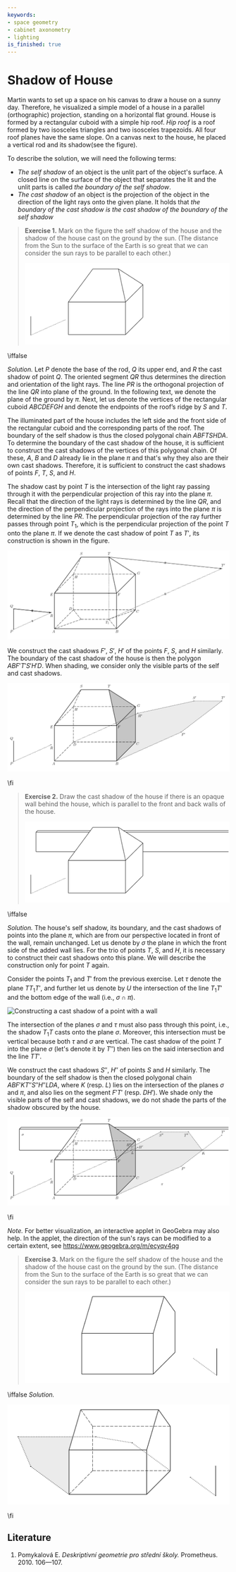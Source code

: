 ```yaml
---
keywords:
- space geometry
- cabinet axonometry
- lighting
is_finished: true
---
```


# Shadow of House

Martin wants to set up a space on his canvas to draw a house on a sunny day.
Therefore, he visualized a simple model of a house 
in a parallel (orthographic) projection, standing on a horizontal flat ground. 
House is formed by a rectangular cuboid with a simple hip roof.
*Hip roof* is a roof formed by two isosceles triangles and two 
isosceles trapezoids. All four roof planes have the same slope. On a canvas next to the house, he placed a vertical rod and its shadow(see the figure).

To describe the solution, we will need the following terms:

* *The self shadow* of an object is the unlit part of the object's surface.
A closed line on the surface of the object that separates the lit
and the unlit parts is called *the boundary of the self shadow*.
* *The cast shadow* of an object is the projection of the object
in the direction of the light rays onto the given plane.
It holds that *the boundary of the cast shadow is the cast shadow
of the boundary of the self shadow*

>**Exercise 1.** Mark on the figure  the self shadow of the house and 
>the shadow of the house cast on the ground by the sun. (The distance from the Sun to the surface of the Earth is so great that we can consider the sun rays to be parallel to each other.)
>
>![Model of a house with specified lighting](math4you_00017_zadani_a.jpg)

\iffalse

*Solution.* Let $P$ denote the base of the rod, $Q$ its upper end, and $R$ the cast shadow of point $Q$.
The oriented segment $QR$ thus determines the direction and orientation of the light rays.
The line $PR$ is the orthogonal projection of the line $QR$ into plane of the ground.
In the following text, we denote the plane of the ground by $\pi$. Next, let us denote the vertices of the rectangular cuboid $ABCDEFGH$ and denote the endpoints of the roof’s ridge by $S$ and $T$.

The illuminated part of the house includes the left side and the front side 
of the rectangular cuboid and the corresponding parts of the roof.
The boundary of the self shadow is thus the closed polygonal chain $ABFTSHDA$.
To determine the boundary of the cast shadow of the house, it is sufficient 
to construct the cast shadows of the vertices of this polygonal chain.
Of these, $A$, $B$ and $D$ already lie in the plane  $\pi$
and that's why they also are their own cast shadows. Therefore, 
it is sufficient to construct the cast shadows of points $F$, $T$, $S$, and $H$.

The shadow cast by point $T$ is the intersection of the light ray
passing through it with the perpendicular projection of this ray into
the plane $\pi$. Recall that the direction of the light rays is
determined by the line $QR$, and the direction of the
perpendicular projection of the rays into the plane $\pi$ is
determined by the line $PR$.
The perpendicular projection of the ray further passes through point $T_1$,
which is the perpendicular projection of the point $T$ onto the plane $\pi$.
If we denote the cast shadow of point $T$ as $T'$,
its construction is shown in the figure.

![Constructing the cast shadow of the point $T$](math4you_00017_reseni_a1.jpg)

We construct the cast shadows $F'$, $S'$, $H'$ of the points $F$, $S$,
and $H$ similarly.
The boundary of the cast shadow of the house is then the polygon $ABF'T'S'H'D$. 
When shading, we consider only the visible parts of the self and cast shadows.

![Cast shadow and self shadow of the house](math4you_00017_reseni_a2.jpg)

\fi

> **Exercise 2.** Draw the cast shadow of the house if there is an
> opaque wall behind the house, which is parallel to the front and
> back walls of the house.
>
> ![Model of a house with wall and lighting](math4you_00017_zadani_b.jpg)

\iffalse

*Solution.* The house's self shadow, its boundary, and the cast shadows of
points into the plane $\pi$, which are from our perspective located in front of the wall, remain unchanged.  Let us denote by $\sigma$
the plane in which the front side of the added wall lies.
For the trio of points $T$, $S$, and $H$, it is necessary to
construct their cast shadows onto this plane.  We will describe the
construction only for  point $T$ again.

Consider the points $T_1$ and $T'$ from the previous exercise. 
Let $\tau$ denote the plane $TT_1T'$, and further let us denote 
by $U$ the intersection of the line $T_1T'$ 
and the bottom edge of the wall (i.e., $\sigma\cap\pi$). 

![Constructing a cast shadow of a point with a
 wall](math4you_00017_reseni_b1.jpg)

The intersection of the planes $\sigma$ and $\tau$ must also pass
through this point, i.e., the shadow $T_1T$ casts onto the 
plane $\sigma$.
Moreover, this intersection must be vertical because both $\tau$ and
$\sigma$ are vertical.
The cast shadow of the point $T$ into the  plane $\sigma$ (let's denote it by $T''$)
then lies on the said intersection and the line $TT'$.

We construct the cast shadows $S''$, $H''$ of points $S$ and $H$
similarly.  The boundary of the self shadow is then the closed
polygonal chain $ABF'KT''S''H''LDA$, where $K$ (resp. $L$) lies on the
intersection of the planes $\sigma$ and $\pi$, and also lies on the
segment $F'T'$ (resp. $DH'$).  We shade only the visible parts
of the self and cast shadows, we do not shade the parts of the
shadow obscured by the house.

![The cast and self shadow of the whole house with the wall](math4you_00017_reseni_b2.jpg)

\fi

*Note.* For better visualization, an interactive applet in GeoGebra may also help. 
In the applet, the direction of the sun's rays can be modified to a certain extent, see https://www.geogebra.org/m/ecyqv4qg

>**Exercise 3.** Mark on the figure  the self shadow of the house and 
>the shadow of the house cast on the ground by the sun. (The distance from the Sun to the surface of the Earth is so great that we can consider the sun rays to be parallel to each other.)
>
>![Model of a house with specified lighting](00017_obr7.jpg)


\iffalse
*Solution.*

![Cast shadow and self shadow of the house](00017_obr8.jpg)

\fi

## Literature 

1. Pomykalová E. *Deskriptivní geometrie pro střední školy.* Prometheus. 2010. 106—107.
